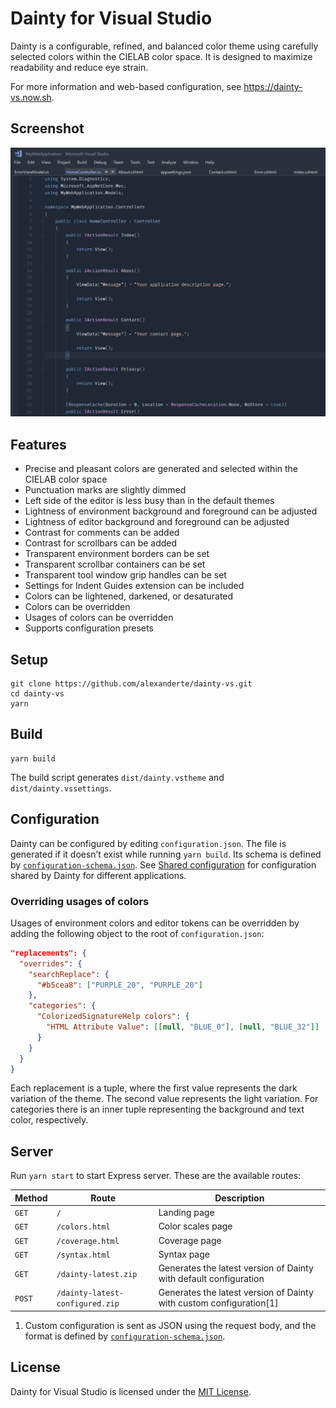 # Dainty for Visual Studio

Dainty is a configurable, refined, and balanced color theme using carefully selected colors within the CIELAB color space. It is designed to maximize readability and reduce eye strain.

For more information and web-based configuration, see https://dainty-vs.now.sh.

## Screenshot

![image](public/screenshot-dainty-github.png)

## Features

- Precise and pleasant colors are generated and selected within the CIELAB color space
- Punctuation marks are slightly dimmed
- Left side of the editor is less busy than in the default themes
- Lightness of environment background and foreground can be adjusted
- Lightness of editor background and foreground can be adjusted
- Contrast for comments can be added
- Contrast for scrollbars can be added
- Transparent environment borders can be set
- Transparent scrollbar containers can be set
- Transparent tool window grip handles can be set
- Settings for Indent Guides extension can be included
- Colors can be lightened, darkened, or desaturated
- Colors can be overridden
- Usages of colors can be overridden
- Supports configuration presets

## Setup

    git clone https://github.com/alexanderte/dainty-vs.git
    cd dainty-vs
    yarn

## Build

    yarn build

The build script generates `dist/dainty.vstheme` and `dist/dainty.vssettings`.

## Configuration

Dainty can be configured by editing `configuration.json`. The file is generated if it doesn’t exist while running `yarn build`. Its schema is defined by [`configuration-schema.json`](https://github.com/alexanderte/dainty-vs/blob/master/configuration-schema.json). See [Shared configuration](https://github.com/alexanderte/dainty-shared/blob/master/shared-configuration.md) for configuration shared by Dainty for different applications.

### Overriding usages of colors

Usages of environment colors and editor tokens can be overridden by adding the following object to the root of `configuration.json`:

```json
"replacements": {
  "overrides": {
    "searchReplace": {
      "#b5cea8": ["PURPLE_20", "PURPLE_20"]
    },
    "categories": {
      "ColorizedSignatureHelp colors": {
        "HTML Attribute Value": [[null, "BLUE_0"], [null, "BLUE_32"]]
      }
    }
  }
}
```

Each replacement is a tuple, where the first value represents the dark variation of the theme. The second value represents the light variation. For categories there is an inner tuple representing the background and text color, respectively.

## Server

Run `yarn start` to start Express server. These are the available routes:

| Method | Route                           | Description                                                         |
| ------ | ------------------------------- | ------------------------------------------------------------------- |
| `GET`  | `/`                             | Landing page                                                        |
| `GET`  | `/colors.html`                  | Color scales page                                                   |
| `GET`  | `/coverage.html`                | Coverage page                                                       |
| `GET`  | `/syntax.html`                  | Syntax page                                                         |
| `GET`  | `/dainty-latest.zip`            | Generates the latest version of Dainty with default configuration   |
| `POST` | `/dainty-latest-configured.zip` | Generates the latest version of Dainty with custom configuration[1] |

1. Custom configuration is sent as JSON using the request body, and the format is defined by [`configuration-schema.json`](https://github.com/alexanderte/dainty-vs/blob/master/configuration-schema.json).

## License

Dainty for Visual Studio is licensed under the [MIT License](https://github.com/alexanderte/dainty-vs/blob/master/license.md).
